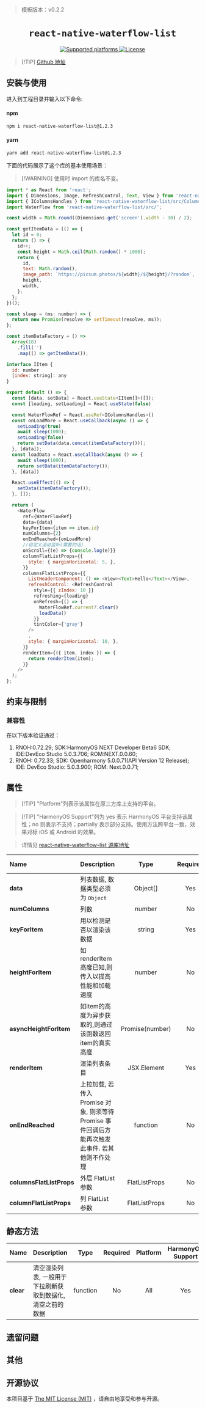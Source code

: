 > 模板版本：v0.2.2

<p align="center">
  <h1 align="center"> <code>react-native-waterflow-list</code> </h1>
</p>
<p align="center">
    <a href="https://github.com/ZakZheng/react-native-waterflow-list">
        <img src="https://img.shields.io/badge/platforms-android%20|%20ios%20|%20harmony%20-lightgrey.svg" alt="Supported platforms" />
    </a>
    <a href="https://github.com/ZakZheng/react-native-waterflow-list/blob/master/LICENSE">
        <img src="https://img.shields.io/badge/license-MIT-green.svg" alt="License" />
    </a>
</p>

> [!TIP] [Github 地址](https://github.com/ZakZheng/react-native-waterflow-list)

## 安装与使用

进入到工程目录并输入以下命令:

<!-- tabs:start -->

#### **npm**

```bash
npm i react-native-waterflow-list@1.2.3
```

#### **yarn**

```bash
yarn add react-native-waterflow-list@1.2.3
```

<!-- tabs:end -->

下面的代码展示了这个库的基本使用场景：

>[!WARNING] 使用时 import 的库名不变。

```js
import * as React from 'react';
import { Dimensions, Image, RefreshControl, Text, View } from 'react-native';
import { IColumnsHandles } from 'react-native-waterflow-list/src/Columns';
import WaterFlow from 'react-native-waterflow-list/src/';

const width = Math.round((Dimensions.get('screen').width - 30) / 2);

const getItemData = (() => {
  let id = 0;
  return () => {
    id++;
    const height = Math.ceil(Math.random() * 1000);
    return {
      id,
      text: Math.random(),
      image_path: `https://picsum.photos/${width}/${height}/?random`,
      height,
      width,
    };
  };
})();

const sleep = (ms: number) => {
  return new Promise(resolve => setTimeout(resolve, ms));
};

const itemDataFactory = () =>
  Array(10)
    .fill('')
    .map(() => getItemData());

interface IItem {
  id: number
  [index: string]: any
}

export default () => {
  const [data, setData] = React.useState<IItem[]>([]);
  const [loading, setLoading] = React.useState(false)

  const WaterFlowRef = React.useRef<IColumnsHandles>()
  const onLoadMore = React.useCallback(async () => {
    setLoading(true)
    await sleep(1000);
    setLoading(false)
    return setData(data.concat(itemDataFactory()));
  }, [data]);
  const loadData = React.useCallback(async () => {
    await sleep(1000);
    return setData(itemDataFactory());
  }, [data])

  React.useEffect(() => {
    setData(itemDataFactory());
  }, []);

  return (
    <WaterFlow
      ref={WaterFlowRef}
      data={data}
      keyForItem={item => item.id}
      numColumns={2}
      onEndReached={onLoadMore}
      //自定义滚动监听(需要的话)
      onScroll={(e) => {console.log(e)}}
      columnFlatListProps={{
        style: { marginHorizontal: 5, },
      }}
      columnsFlatListProps={{
        ListHeaderComponent: () => <View><Text>Hello</Text></View>,
        refreshControl: <RefreshControl
          style={{ zIndex: 10 }}
          refreshing={loading}
          onRefresh={() => {
            WaterFlowRef.current?.clear()
            loadData()
          }}
          tintColor={'gray'}
        />
        ,
        style: { marginHorizontal: 10, },
      }}
      renderItem={({ item, index }) => {
        return renderItem(item);
      }}
    />
  );
};

```

## 约束与限制

### 兼容性

在以下版本验证通过：

1. RNOH:0.72.29; SDK:HarmonyOS NEXT Developer Beta6 SDK; IDE:DevEco Studio 5.0.3.706; ROM:NEXT.0.0.60;
1. RNOH: 0.72.33; SDK: Openharmony 5.0.0.71(API Version 12 Release); IDE: DevEco Studio: 5.0.3.900; ROM: Next.0.0.71;

## 属性

> [!TIP] "Platform"列表示该属性在原三方库上支持的平台。

> [!TIP] "HarmonyOS Support"列为 yes 表示 HarmonyOS 平台支持该属性；no 则表示不支持；partially 表示部分支持。使用方法跨平台一致，效果对标 iOS 或 Android 的效果。

> 详情见 [react-native-waterflow-list 源库地址](https://github.com/ZakZheng/react-native-waterflow-list)

| Name                      | Description                                                                                              | Type                                                         | Required | Platform                  | HarmonyOS Support |
| :-------------------------- | :------------------------------------------------------------------------------------------------ | :------------------------------------------------------------: | :--------: | :---------------------: |:--------------:|
| **data**           | 列表数据, 数据类型必须为 `Object`              | Object[]                                              | Yes | All                   | Yes          |
| **numColumns**           | 列数                    | number                                              | No | All                   | Yes          |
| **keyForItem**                   | 用以检测是否以渲染该数据                                                                      | string                                        | Yes    | All                   | Yes          |
| **heightForItem**                  | 如 renderItem 高度已知,则传入以提高性能和加载速度 | number                                                  | No       | All                   | Yes          |
| **asyncHeightForItem**                 | 如item的高度为异步获取的,则通过该函数返回item的真实高度 | Promise(number)                                      | No       | All | Yes           |
| **renderItem**                    | 渲染列表条目 | JSX.Element                        | Yes    | All  | Yes           |
| **onEndReached**       | 上拉加载, 若传入 Promise 对象, 则须等待 Promise 事件回调后方能再次触发此事件. 若其他则不作处理 | function                                            | No       | All  | Yes           |
| **columnsFlatListProps** | 外层 FlatList 参数           | FlatListProps                                      | No       | All  | Yes           |
| **columnFlatListProps**                 | 列 FlatList 参数 | FlatListProps                                          | No       | All  | Yes           |

## 静态方法
| Name | Description | Type | Required | Platform | HarmonyOS Support |
| ----- | :-----------| :--: |:--------:| :------: |:-----------------:|
| **clear** | 清空渲染列表, 一般用于下拉刷新获取到数据化,清空之前的数据 | function |    No    | All |        Yes        |


## 遗留问题

## 其他

## 开源协议

本项目基于 [The MIT License (MIT)](https://github.com/ZakZheng/react-native-waterflow-list/blob/master/LICENSE) ，请自由地享受和参与开源。